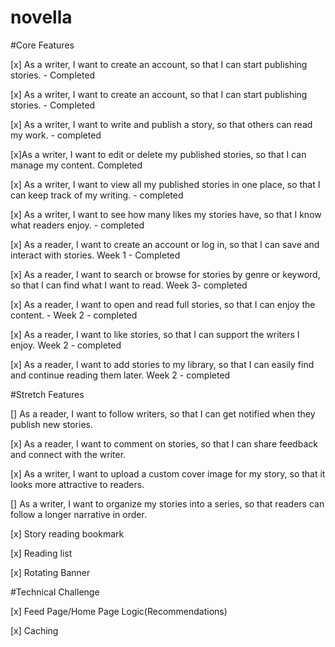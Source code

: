 # novella
#Core Features

[x] As a writer, I want to create an account, so that I can start publishing stories. - Completed

[x] As a writer, I want to create an account, so that I can start publishing stories. - Completed

[x] As a writer, I want to write and publish a story, so that others can read my work. - completed

[x]As a writer, I want to edit or delete my published stories, so that I can manage my content. Completed

[x] As a writer, I want to view all my published stories in one place, so that I can keep track of my writing. - completed

[x] As a writer, I want to see how many likes my stories have, so that I know what readers enjoy. - completed

[x] As a reader, I want to create an account or log in, so that I can save and interact with stories. Week 1 - Completed

[x] As a reader, I want to search or browse for stories by genre or keyword, so that I can find what I want to read. Week 3- completed

[x] As a reader, I want to open and read full stories, so that I can enjoy the content. - Week 2 - completed

[x] As a reader, I want to like stories, so that I can support the writers I enjoy. Week 2 -  completed

[x] As a reader, I want to add stories to my library, so that I can easily find and continue reading them later. Week 2 - completed


#Stretch Features

[] As a reader, I want to follow writers, so that I can get notified when they publish new stories.

[x] As a reader, I want to comment on stories, so that I can share feedback and connect with the writer.

[x] As a writer, I want to upload a custom cover image for my story, so that it looks more attractive to readers.

[] As a writer, I want to organize my stories into a series, so that readers can follow a longer narrative in order.

[x] Story reading bookmark

[x] Reading list

[x]  Rotating Banner


#Technical Challenge

[x] Feed Page/Home Page Logic(Recommendations)

[x] Caching